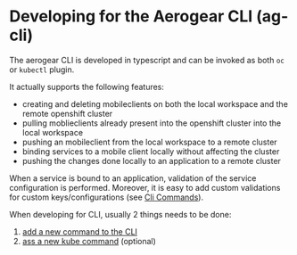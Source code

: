 # Developing for the Aerogear CLI (ag-cli)

The aerogear CLI is developed in typescript and can be invoked as both `oc` or `kubectl` plugin.

It actually supports the following features:
* creating and deleting mobileclients on both the local workspace and the remote openshift cluster
* pulling moblieclients already present into the openshift cluster into the local workspace
* pushing an mobileclient from the local workspace to a remote cluster
* binding services to a mobile client locally without affecting the cluster
* pushing the changes done locally to an application to a remote cluster

When a service is bound to an application, validation of the service configuration is performed.
Moreover, it is easy to add custom validations for custom keys/configurations (see [Cli Commands](./CliCommands.md#Validators)).

When developing for CLI, usually 2 things needs to be done:
1. [add a new command to the CLI](./CliCommands.md)
2. [ass a new kube command](./KubeCommands.md) (optional)

